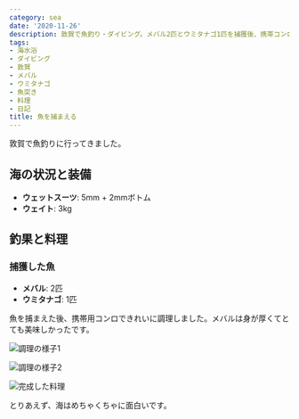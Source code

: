 ```yaml
---
category: sea
date: '2020-11-26'
description: 敦賀で魚釣り・ダイビング。メバル2匹とウミタナゴ1匹を捕獲後、携帯コンロで調理して味わいました。
tags:
- 海水浴
- ダイビング
- 敦賀
- メバル
- ウミタナゴ
- 魚突き
- 料理
- 日記
title: 魚を捕まえる
---
```



敦賀で魚釣りに行ってきました。

## 海の状況と装備
- **ウェットスーツ**: 5mm + 2mmボトム
- **ウェイト**: 3kg

## 釣果と料理

### 捕獲した魚
- **メバル**: 2匹
- **ウミタナゴ**: 1匹

魚を捕まえた後、携帯用コンロできれいに調理しました。メバルは身が厚くてとても美味しかったです。

![調理の様子1](../images/2020-11-26-diving-01.jpg)

![調理の様子2](../images/2020-11-26-diving-02.jpg)

![完成した料理](../images/2020-11-26-diving-03.jpg)

とりあえず、海はめちゃくちゃに面白いです。